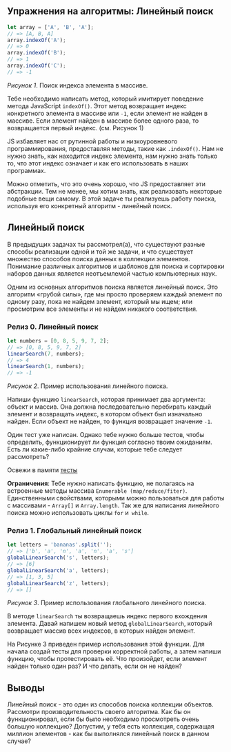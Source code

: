 ## Упражнения на алгоритмы: Линейный поиск

```javascript
let array = ['A', 'B', 'A'];
// => [A, B, A]
array.indexOf('A');
// => 0
array.indexOf('B');
// => 1
array.indexOf('C');
// => -1
```
*Рисунок 1*. Поиск индекса элемента в массиве.

Тебе необходимо написать метод, который имитирует поведение метода JavaScript `indexOf()`. Этот метод возвращает индекс конкретного элемента в массиве или `-1`, если элемент не найден в массиве. Если элемент найден в массиве более одного раза, то возвращается первый индекс. (см. Рисунок 1)

JS избавляет нас от рутинной работы и низкоуровневого программирования, предоставляя методы, такие как `.indexOf()`. Нам не нужно знать, как находится индекс элемента, нам нужно знать только то, что этот индекс означает и как его использовать в наших программах.

Можно отметить, что это очень хорошо, что JS предоставляет эти абстракции. Тем не менее, мы хотим знать, как реализовать некоторые подобные вещи самому. В этой задаче ты реализуешь работу поиска, используя его конкретный алгоритм - линейный поиск.

## Линейный поиск

В предыдущих задачах ты рассмотрел(а), что существуют разные способы реализации одной и той же задачи, и что существует множество способов поиска данных в коллекции элементов. Понимание различных алгоритмов и шаблонов для поиска и сортировки наборов данных является неотъемлемой частью компьютерных наук.

Одним из основных алгоритмов поиска является линейный поиск. Это алгоритм «грубой силы», где мы просто проверяем каждый элемент по одному разу, пока не найдем элемент, который мы ищем; или просмотрим все элементы и не найдем никакого соответствия.

### Релиз 0. Линейный поиск

```javascript
let numbers = [0, 8, 5, 9, 7, 2];
// => [0, 8, 5, 9, 7, 2]
linearSearch(7, numbers);
// => 4
linearSearch(1, numbers);
// => -1
```
*Рисунок 2*. Пример использования линейного поиска.

Напиши функцию `linearSearch`, которая принимает два аргумента: объект и массив. Она должна последовательно перебирать каждый элемент и возвращать индекс, в котором объект был изначально найден. Если объект не найден, то функция возвращает значение `-1`.

Один тест уже написан. Однако тебе нужно больше тестов, чтобы определить, функционирует ли функция согласно твоим ожиданиям. Есть ли какие-либо крайние случаи, которые тебе следует рассмотреть?

Освежи в памяти [тесты](https://github.com/Elbrus-Bootcamp/manuals/blob/master/jasmine.md)

**Ограничения**: Тебе нужно написать функцию, не полагаясь на встроенные методы массива `Enumerable (map/reduce/fiter)`. Единственными свойствами, которыми можно пользоваться для работы с массивами - `Array[]` и `Array.length`. Так же для написания линейного поиска можно использовать циклы `for` и` while`.

### Релиз 1. Глобальный линейный поиск

```javascript
let letters = 'bananas'.split('');
// => ['b', 'a', 'n', 'a', 'n', 'a', 's']
globalLinearSearch('s', letters);
// => [6]
globalLinearSearch('a', letters);
// => [1, 3, 5]
globalLinearSearch('z', letters);
// => []
```
*Рисунок 3*. Пример использования глобального линейного поиска.

В методе `linearSearch` ты возвращаешь индекс первого вхождения элемента. Давай напишем новый метод `globalLinearSearch`, который возвращает массив всех индексов, в которых найден элемент.

На Рисунке 3 приведен пример использования этой функции. Для начала создай тесты для проверки корректной работы, а затем напиши функцию, чтобы протестировать её. Что произойдет, если элемент найден только один раз? И что делать, если он не найден?

## Выводы

Линейный поиск - это один из способов поиска коллекции объектов. Рассмотри производительность своего алгоритма. Как бы он функционировал, если бы было необходимо просмотреть очень большую коллекцию? Допустим, у тебя есть коллекция, содержащая миллион элементов - как бы выполнялся линейный поиск в данном случае?

[wikipedia linear search]: http://en.wikipedia.org/wiki/Linear_search
